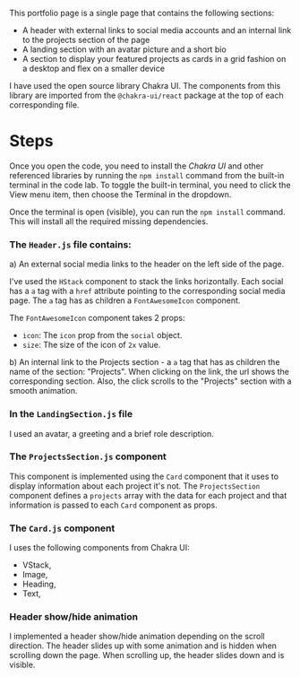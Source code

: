 This portfolio page is a single page that contains the following sections:

- A header with external links to social media accounts and an internal link to the projects section of the page
- A landing section with an avatar picture and a short bio
- A section to display your featured projects as cards in a grid fashion on a desktop and flex on a smaller device

I have used the open source library Chakra UI. The components from this library are  imported from the `@chakra-ui/react` package at the top of each corresponding file.

# Steps

Once you open the code, you need to install the *Chakra UI* and other referenced libraries by running the `npm install` command from the built-in terminal in the code lab. To toggle the built-in terminal, you need to click the View menu item, then choose the Terminal in the dropdown.

Once the terminal is open (visible), you can run the `npm install` command. This will install all the required missing dependencies.

### The `Header.js` file contains:

a) An external social media links to the header on the left side of the page.

I've used the `HStack` component to stack the links horizontally.
Each social has a `a` tag with a `href` attribute pointing to the corresponding social media page. The `a` tag has as children a `FontAwesomeIcon` component.

The `FontAwesomeIcon` component takes 2 props:
- `icon`: The `icon` prop from the `social` object.
- `size`: The size of the icon of `2x` value.

b) An internal link to the Projects section - a `a` tag that has as children the name of the section: "Projects".
When clicking on the link, the url shows the corresponding section.
Also, the click scrolls to the "Projects" section with a smooth animation.

### In the `LandingSection.js` file

I used an avatar, a greeting and a brief role description.

### The `ProjectsSection.js` component
This component is implemented using the `Card` component that it uses to display information about each project it's not.
The `ProjectsSection` component defines a `projects` array with the data for each project and that information is passed to each `Card` component as props.

### The `Card.js` component

I uses the following components from Chakra UI:
- VStack,
- Image,
- Heading,
- Text,

### Header show/hide animation

I implemented a header show/hide animation depending on the scroll direction.
The header slides up with some animation and is hidden when scrolling down the page.
When scrolling up, the header slides down and is visible.
